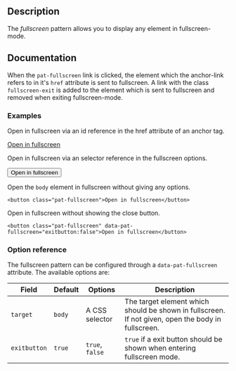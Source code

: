 ## Description

The *fullscreen* pattern allows you to display any element in fullscreen-mode.

## Documentation

When the ``pat-fullscreen`` link is clicked, the element which the anchor-link refers to in it's ``href`` attribute is sent to fullscreen.
A link with the class ``fullscreen-exit`` is added to the element which is sent to fullscreen and removed when exiting fullscreen-mode.

### Examples

Open in fullscreen via an id reference in the href attribute of an anchor tag.
    <div id="fs1">
        <a class="pat-fullscreen" href="#fs1">Open in fullscreen</a>
    </div>

Open in fullscreen via an selector reference in the fullscreen options.
    <div class=".fs2">
        <button class="pat-fullscreen" data-pat-fullscreen="target:.fs2">Open in fullscreen</button>
    </div>

Open the ``body`` element in fullscreen without giving any options.

    <button class="pat-fullscreen">Open in fullscreen</button>

Open in fullscreen without showing the close button.

    <button class="pat-fullscreen" data-pat-fullscreen="exitbutton:false">Open in fullscreen</button>


### Option reference

The fullscreen pattern can be configured through a `data-pat-fullscreen` attribute.
The available options are:

| Field | Default | Options | Description |
| ----- | ------- | ----------- | ----------- |
| `target`   | `body` | A CSS selector | The target element which should be shown in fullscreen. If not given, open the body in fullscreen.
| `exitbutton` | `true`   | `true`, `false` | `true` if a exit button should be shown when entering fullscreen mode.

